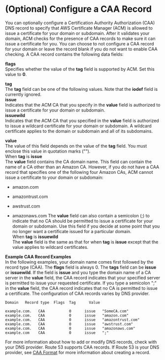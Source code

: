 # \(Optional\) Configure a CAA Record<a name="setup-caa"></a>

You can optionally configure a Certification Authority Authorization \(CAA\) DNS record to specify that AWS Certificate Manager \(ACM\) is allowed to issue a certificate for your domain or subdomain\. After it validates your domain, ACM checks for the presence of CAA records to make sure it can issue a certificate for you\. You can choose to not configure a CAA record for your domain or leave the record blank if you do not want to enable CAA checking\. A CAA record contains the following data fields: 

**flags**  
Specifies whether the value of the **tag** field is supported by ACM\. Set this value to **0**\.

**tag**  
The **tag** field can be one of the following values\. Note that the **iodef** field is currently ignored\.     
**issue**  
Indicates that the ACM CA that you specify in the **value** field is authorized to issue a certificate for your domain or subdomain\.   
**issuewild**  
Indicates that the ACM CA that you specified in the **value** field is authorized to issue a wildcard certificate for your domain or subdomain\. A wildcard certificate applies to the domain or subdomain and all of its subdomains\. 

**value**  
The value of this field depends on the value of the **tag** field\. You must enclose this value in quotation marks \(""\)\.     
When **tag** is **issue**  
The **value** field contains the CA domain name\. This field can contain the name of a CA other than an Amazon CA\. However, if you do not have a CAA record that specifies one of the following four Amazon CAs, ACM cannot issue a certificate to your domain or subdomain:   

+ amazon\.com

+ amazontrust\.com

+ awstrust\.com

+ amazonaws\.com
The **value** field can also contain a semicolon \(;\) to indicate that no CA should be permitted to issue a certificate for your domain or subdomain\. Use this field if you decide at some point that you no longer want a certificate issued for a particular domain\.  
When **tag** is **issuewild**  
The **value** field is the same as that for when **tag** is **issue** except that the value applies to wildcard certificates\. 

**Example CAA Record Examples**  
In the following examples, your domain name comes first followed by the record type \(CAA\)\. The **flags** field is always 0\. The **tags** field can be **issue** or **issuewild**\. If the field is **issue** and you type the domain name of a CA server in the **value** field, the CAA record indicates that your specified server is permitted to issue your requested certificate\. If you type a semicolon ";" in the **value** field, the CAA record indicates that no CA is permitted to issue a certificate\. The configuration of CAA records varies by DNS provider\.   

```
Domain   Record type  Flags  Tag      Value   

example.com.   CAA           0      issue   "SomeCA.com"
example.com.   CAA           0      issue   "amazon.com"
example.com.   CAA           0      issue   "amazontrust.com"
example.com.   CAA           0      issue   "awstrust.com"
example.com.   CAA           0      issue   "amazonaws.com"
example.com    CAA           0      issue   ";"
```

For more information about how to add or modify DNS records, check with your DNS provider\. Route 53 supports CAA records\. If Route 53 is your DNS provider, see [CAA Format](http://docs.aws.amazon.com/Route53/latest/DeveloperGuide/ResourceRecordTypes.html#CAAFormat) for more information about creating a record\. 